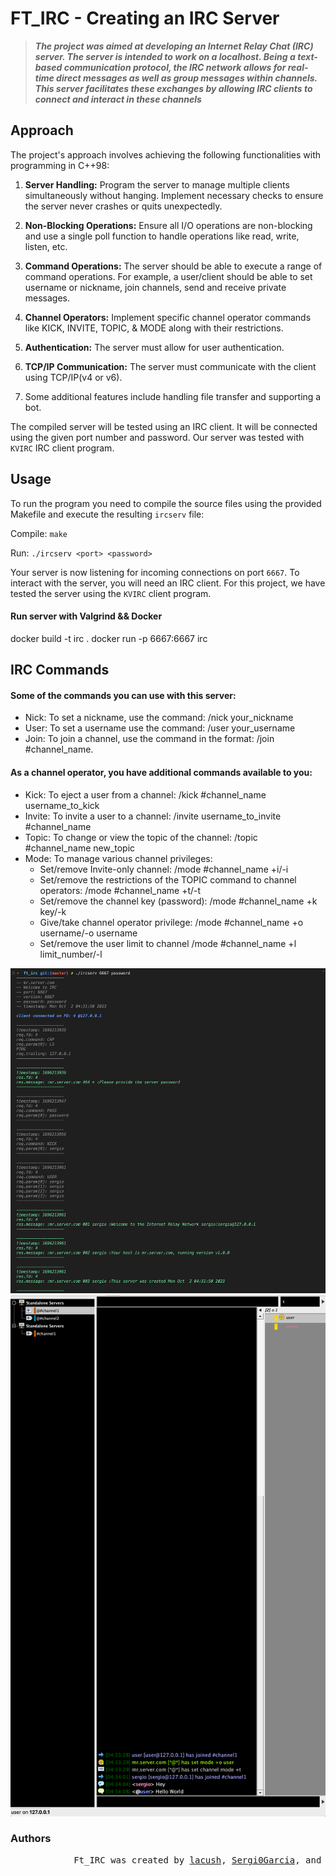 # FT_IRC - Creating an IRC Server

> ***The project was aimed at developing an Internet Relay Chat (IRC) server. The server is intended to work on a localhost. Being a text-based communication protocol, the IRC network allows for real-time direct messages as well as group messages within channels. This server facilitates these exchanges by allowing IRC clients to connect and interact in these channels***

## Approach
The project's approach involves achieving the following functionalities with programming in C++98:

1. **Server Handling:** Program the server to manage multiple clients simultaneously without hanging. Implement necessary checks to ensure the server never crashes or quits unexpectedly. 

2. **Non-Blocking Operations:** Ensure all I/O operations are non-blocking and use a single poll function to handle operations like read, write, listen, etc.

3. **Command Operations:** The server should be able to execute a range of command operations. For example, a user/client should be able to set username or nickname, join channels, send and receive private messages. 

4. **Channel Operators:** Implement specific channel operator commands like KICK, INVITE, TOPIC, & MODE along with their restrictions.

5. **Authentication:** The server must allow for user authentication.

6. **TCP/IP Communication:** The server must communicate with the client using TCP/IP(v4 or v6).

7. Some additional features include handling file transfer and supporting a bot.

The compiled server will be tested using an IRC client. It will be connected using the given port number and password.
Our server was tested with `KVIRC` IRC client program.


## Usage
To run the program you need to compile the source files using the provided Makefile and execute the resulting `ircserv` file:

Compile: `make`

Run: `./ircserv <port> <password>`


Your server is now listening for incoming connections on port `6667`.
To interact with the server, you will need an IRC client. For this project, we have tested the server using the `KVIRC` client program.

#### Run server with Valgrind && Docker

docker build -t irc .
docker run -p 6667:6667 irc

## IRC Commands
#### Some of the commands you can use with this server:

- Nick: To set a nickname, use the command: /nick your_nickname
- User: To set a username use the command: /user your_username
- Join: To join a channel, use the command in the format: /join #channel_name.


#### As a channel operator, you have additional commands available to you:

- Kick: To eject a user from a channel: /kick #channel_name username_to_kick
- Invite: To invite a user to a channel: /invite username_to_invite #channel_name
- Topic: To change or view the topic of the channel: /topic #channel_name new_topic
- Mode: To manage various channel privileges:
  - Set/remove Invite-only channel: /mode #channel_name +i/-i
  - Set/remove the restrictions of the TOPIC command to channel operators: /mode #channel_name +t/-t
  - Set/remove the channel key (password): /mode #channel_name +k key/-k
  - Give/take channel operator privilege: /mode #channel_name +o username/-o username
  - Set/remove the user limit to channel /mode #channel_name +l limit_number/-l

![alt text](./img/img2.png)
![alt text](./img/img1.png)

### Authors

<pre>
            Ft_IRC was created by <a href="https://github.com/Lacusch" target="_blank">lacush</a>, <a href="https://github.com/Sergi0Garcia" target="_blank">Sergi0Garcia</a>, and <a href="https://github.com/JideOgunlana" target="_blank">jide_O </a> as part of the 42 school curriculum.
    </section>
</pre>
